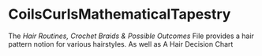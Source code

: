 # CoilsCurlsMathematicalTapestry

The _Hair Routines, Crochet Braids & Possible Outcomes_ File provides a hair pattern notion for various hairstyles. As well as A Hair Decision Chart
